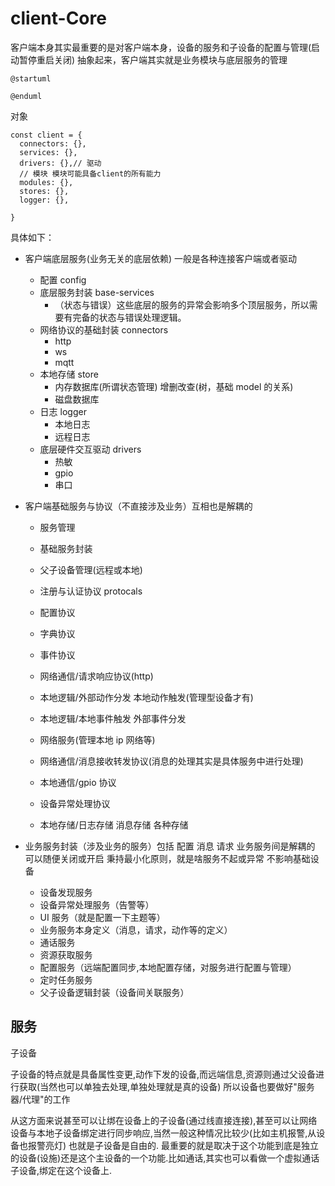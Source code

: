 # client-Core

客户端本身其实最重要的是对客户端本身，设备的服务和子设备的配置与管理(启动暂停重启关闭)
抽象起来，客户端其实就是业务模块与底层服务的管理

```plantuml
@startuml

@enduml
```

对象

```
const client = {
  connectors: {},
  services: {},
  drivers: {},// 驱动
  // 模块 模块可能具备client的所有能力
  modules: {},
  stores: {},
  logger: {},

}
```

具体如下：

- 客户端底层服务(业务无关的底层依赖) 一般是各种连接客户端或者驱动

  - 配置 config
  - 底层服务封装 base-services
    - （状态与错误）这些底层的服务的异常会影响多个顶层服务，所以需要有完备的状态与错误处理逻辑。
  - 网络协议的基础封装 connectors 
    - http
    - ws
    - mqtt
  - 本地存储 store
    - 内存数据库(所谓状态管理) 增删改查(树，基础 model 的关系)
    - 磁盘数据库
  - 日志 logger
    - 本地日志
    - 远程日志
  - 底层硬件交互驱动 drivers
    - 热敏
    - gpio
    - 串口

- 客户端基础服务与协议（不直接涉及业务）互相也是解耦的

  - 服务管理
  - 基础服务封装
  - 父子设备管理(远程或本地)

  - 注册与认证协议 protocals
  - 配置协议
  - 字典协议
  - 事件协议
  - 网络通信/请求响应协议(http)

  - 本地逻辑/外部动作分发 本地动作触发(管理型设备才有)
  - 本地逻辑/本地事件触发 外部事件分发
  - 网络服务(管理本地 ip 网络等)
  - 网络通信/消息接收转发协议(消息的处理其实是具体服务中进行处理)
  - 本地通信/gpio 协议
  - 设备异常处理协议
  - 本地存储/日志存储 消息存储 各种存储

- 业务服务封装（涉及业务的服务）包括 配置 消息 请求 业务服务间是解耦的 可以随便关闭或开启 秉持最小化原则，就是啥服务不起或异常 不影响基础设备
  - 设备发现服务
  - 设备异常处理服务（告警等）
  - UI 服务（就是配置一下主题等）
  - 业务服务本身定义（消息，请求，动作等的定义）
  - 通话服务
  - 资源获取服务
  - 配置服务（远端配置同步,本地配置存储，对服务进行配置与管理）
  - 定时任务服务
  - 父子设备逻辑封装（设备间关联服务）

## 服务

子设备

子设备的特点就是具备属性变更,动作下发的设备,而远端信息,资源则通过父设备进行获取(当然也可以单独去处理,单独处理就是真的设备)
所以设备也要做好"服务器/代理"的工作

从这方面来说甚至可以让绑在设备上的子设备(通过线直接连接),甚至可以让网络设备与本地子设备绑定进行同步响应,当然一般这种情况比较少(比如主机报警,从设备也报警亮灯)
也就是子设备是自由的.
最重要的就是取决于这个功能到底是独立的设备(设施)还是这个主设备的一个功能.比如通话,其实也可以看做一个虚拟通话子设备,绑定在这个设备上.

```

```
